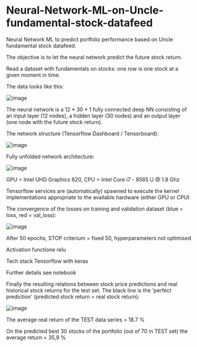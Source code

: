 # Neural-Network-ML-on-Uncle-fundamental-stock-datafeed
Neural Network ML to predict portfolio performance based on Uncle fundamental stock datafeed.

The objective is to let the neural network predict the future stock return.

Read a dataset with fundamentals on stocks: one row is one stock at a given moment in time.

The data looks like this:

![image](https://user-images.githubusercontent.com/78446548/109012385-3f1c2f00-76b2-11eb-8b00-a494ca2825c7.png)

The neural network is a 12 * 30 * 1 fully connected deep NN consisting of an input layer (12 nodes), a hidden layer (30 nodes) and an output layer (one node with the future stock return).

The network structure (Tensorflow Dashboard / Tensorboard):

![image](https://user-images.githubusercontent.com/78446548/109649651-809e5580-7b5c-11eb-9169-e7123a4005e1.png)

Fully unfolded network architecture:

![image](https://user-images.githubusercontent.com/78446548/111709943-e5d69400-8848-11eb-9c9e-695f925c9d06.png)

GPU = Intel UHD Graphics 620, CPU = Intel Core i7 - 8565 U @ 1.8 Ghz

Tensorflow services are (automatically) spawned to execute the kernel implementations appropriate to the available hardware (either GPU or CPU)

The convergence of the losses on training and validation dataset (blue = loss, red = val_loss):

![image](https://user-images.githubusercontent.com/78446548/109648782-513b1900-7b5b-11eb-8b24-322bb3fd5226.png)

After 50 epochs, STOP criterium = fixed 50, hyperparameters not optimised

Activation functione relu

Tech stack Tensorflow with keras

Further details see notebook



Finally the resulting relations between stock price predictions and real historical stock returns for the test set. The black line is the 'perfect prediction' (predicted stock return = real stock return):

![image](https://user-images.githubusercontent.com/78446548/109011090-d97b7300-76b0-11eb-8946-71c6629ff51b.png)

The average real return of the TEST data series = 18.7 %

On the predicted best 30 stocks of the portfolio (out of 70 in TEST set) the average return = 35,9 %


